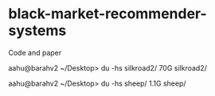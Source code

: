 # black-market-recommender-systems
Code and paper

aahu@barahv2 ~/Desktop> du -hs silkroad2/
70G	silkroad2/

aahu@barahv2 ~/Desktop> du -hs sheep/
1.1G	sheep/
